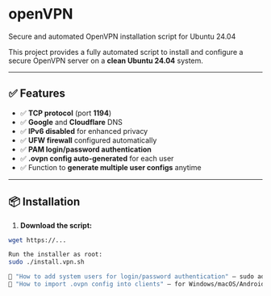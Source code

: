 # openVPN
Secure and automated OpenVPN installation script for Ubuntu 24.04

This project provides a fully automated script to install and configure a secure OpenVPN server on a **clean Ubuntu 24.04** system.

---

## ✅ Features

- ✅ **TCP protocol** (port **1194**)
- ✅ **Google** and **Cloudflare** DNS
- ✅ **IPv6 disabled** for enhanced privacy
- ✅ **UFW firewall** configured automatically
- ✅ **PAM login/password authentication**
- ✅ **.ovpn config auto-generated** for each user
- ✅ Function to **generate multiple user configs** anytime

---

## 📦 Installation

1. **Download the script:**

```bash
wget https://...

Run the installer as root:
sudo ./install.vpn.sh

🔐 "How to add system users for login/password authentication" — sudo adduser username
📱 "How to import .ovpn config into clients" — for Windows/macOS/Android/iOS

